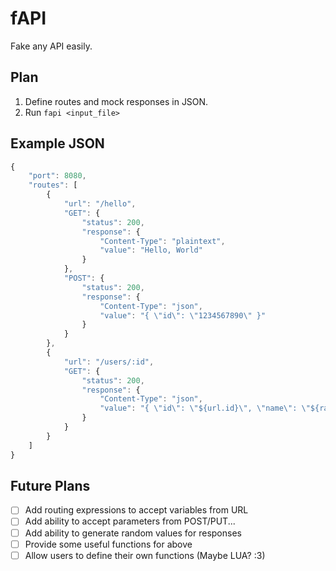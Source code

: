 # fAPI
Fake any API easily.

## Plan

1. Define routes and mock responses in JSON.
2. Run `fapi <input_file>`

## Example JSON

```js
{
    "port": 8080,
    "routes": [
        {
            "url": "/hello",
            "GET": {
                "status": 200,
                "response": {
                    "Content-Type": "plaintext",
                    "value": "Hello, World"
                }
            },
            "POST": {
                "status": 200,
                "response": {
                    "Content-Type": "json",
                    "value": "{ \"id\": \"1234567890\" }"
                }
            }
        },
        {
            "url": "/users/:id",
            "GET": {
                "status": 200,
                "response": {
                    "Content-Type": "json",
                    "value": "{ \"id\": \"${url.id}\", \"name\": \"${random_name()}\", \"age\": \"${random_int(18, 50)}\" }"
                }
            }
        }
    ]
}
```

## Future Plans

- [ ] Add routing expressions to accept variables from URL
- [ ] Add ability to accept parameters from POST/PUT...
- [ ] Add ability to generate random values for responses
- [ ] Provide some useful functions for above
- [ ] Allow users to define their own functions (Maybe LUA? :3)
